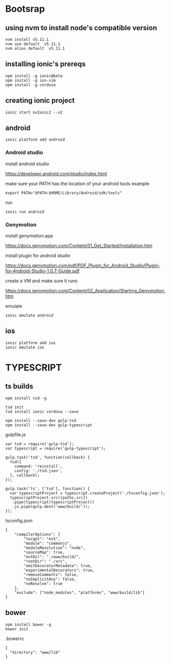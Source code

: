# Bootsrap 

## using nvm to install node's compatible version
```
nvm install v5.11.1
nvm use default  v5.11.1
nvm alias default  v5.11.1
```

## installing ionic's prereqs 
```
npm install -g ionic@beta
npm install -g ios-sim
npm install -g cordova
```

## creating ionic project
```
ionic start nuIonic2 --v2
```

## android
```
ionic platform add android
```

### Android studio
install android studio 

https://developer.android.com/studio/index.html 

make sure your PATH has the location of your android tools example

```
export PATH="$PATH:$HOME/Library/Android/sdk/tools"
```

run

```
ionic run android
```

### Genymotion
install genymotion.app 

https://docs.genymotion.com/Content/01_Get_Started/Installation.htm


install plugin for android studio

https://docs.genymotion.com/pdf/PDF_Plugin_for_Android_Studio/Plugin-for-Android-Studio-1.0.7-Guide.pdf

create a VM and make sure it runs

https://docs.genymotion.com/Content/02_Application/Starting_Genymotion.htm

emulate

```
ionic emulate android
```

## ios
```
ionic platform add ios
ionic emulate ios
```
# TYPESCRIPT

## ts builds

```
npm install tsd -g

tsd init
tsd install ionic cordova --save

npm install --save-dev gulp-tsd
npm install --save-dev gulp-typescript
```

gulpfile.js
```
var tsd = require('gulp-tsd');
var typescript = require('gulp-typescript');

gulp.task('tsd', function(callback) {
  tsd({
    command: 'reinstall',
    config: './tsd.json',
  }, callback);
});

gulp.task('ts', ['tsd'], function() {
  var typescriptProject = typescript.createProject('./tsconfig.json');
  typescriptProject.src([paths.src])
   .pipe(typescript(typescriptProject))
   .js.pipe(gulp.dest('www/build/'));
});
```

tsconfig.json
```
{
    "compilerOptions": {
        "target": "es5",
        "module": "commonjs",
        "moduleResolution": "node",
        "sourceMap": true,
        "outDir": "./www/build/",
        "rootDir": "./src",
        "emitDecoratorMetadata": true,
        "experimentalDecorators": true,
        "removeComments": false,
        "noImplicitAny": false,
        "noResolve": true
    },
    "exclude": ["node_modules", "platforms", "www/build/lib"]
}
```

## bower
```
npm install bower -g
bower init
```

.bowerrc
```
{
  "directory": "www/lib"
}
```